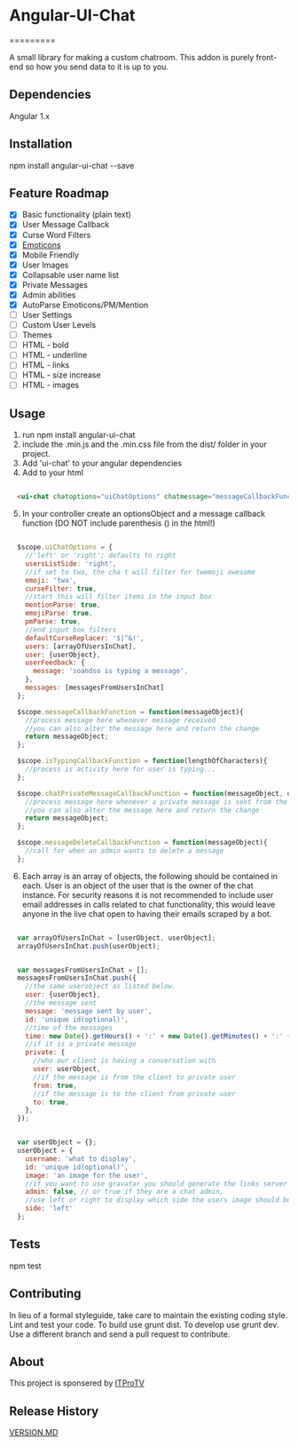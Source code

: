 # Angular-UI-Chat
=========

A small library for making a custom chatroom.  This addon is purely front-end so how you send data to it is up to you.

## Dependencies
  Angular 1.x

## Installation

  npm install angular-ui-chat --save

## Feature Roadmap

  - [x] Basic functionality (plain text)
  - [x] User Message Callback
  - [x] Curse Word Filters
  - [x] [Emoticons](http://www.emoji-cheat-sheet.com/)
  - [x] Mobile Friendly
  - [x] User Images
  - [x] Collapsable user name list
  - [x] Private Messages
  - [x] Admin abilities
  - [x] AutoParse Emoticons/PM/Mention
  - [ ] User Settings
  - [ ] Custom User Levels
  - [ ] Themes
  - [ ] HTML - bold
  - [ ] HTML - underline
  - [ ] HTML - links
  - [ ] HTML - size increase
  - [ ] HTML - images

## Usage

  1. run npm install angular-ui-chat
  2. include the .min.js and the .min.css file from the dist/ folder in your project.
  3. Add 'ui-chat' to your angular dependencies
  4. Add to your html

  ```html

    <ui-chat chatoptions="uiChatOptions" chatmessage="messageCallbackFunction" chattyping="isTypingCallbackFunction" chatprivatemessage="chatPrivateMessageCallbackFunction" chatmessagedelete="messageDeleteCallbackFunction"></ui-chat>

  ```

  5. In your controller create an optionsObject and a message callback function (DO NOT include parenthesis () in the html!)

  ```javascript

    $scope.uiChatOptions = {
      //'left' or 'right'; defaults to right
      usersListSide: 'right',
      //if set to twa, the cha t will filter for twemoji awesome
      emoji: 'twa',
      curseFilter: true,
      //start this will filter items in the input box
      mentionParse: true,
      emojiParse: true,
      pmParse: true,
      //end input box filters
      defaultCurseReplacer: '$|^&!',
      users: [arrayOfUsersInChat],
      user: {userObject},
      userFeedback: {
        message: 'soandso is typing a message',
      },
      messages: [messagesFromUsersInChat]
    };

    $scope.messageCallbackFunction = function(messageObject){
      //process message here whenever message received
      //you can also alter the message here and return the change
      return messageObject;
    };

    $scope.isTypingCallbackFunction = function(lengthOfCharacters){
      //process is activity here for user is typing...
    };

    $scope.chatPrivateMessageCallbackFunction = function(messageObject, userObject){
      //process message here whenever a private message is sent from the client user
      //you can also alter the message here and return the change
      return messageObject;
    };

    $scope.messageDeleteCallbackFunction = function(messageObject){
      //call for when an admin wants to delete a message
    };

  ```

  6. Each array is an array of objects, the following should be contained in each.  User is an object of the user that is the owner of the chat instance.  For security reasons it is not recommended to include user email addresses in calls related to chat functionality, this would leave anyone in the live chat open to having their emails scraped by a bot.

  ```javascript

    var arrayOfUsersInChat = [userObject, userObject];
    arrayOfUsersInChat.push(userObject);

  ```

  ```javascript

    var messagesFromUsersInChat = [];
    messagesFromUsersInChat.push({
      //the same userobject as listed below.
      user: {userObject},
      //the message sent
      message: 'message sent by user',
      id: 'unique id(optional)',
      //time of the messages
      time: new Date().getHours() + ':' + new Date().getMinutes() + ':' + new Date().getSeconds();
      //if it is a private message
      private: {
        //who our client is having a conversation with
        user: userObject,
        //if the message is from the client to private user
        from: true,
        //if the message is to the client from private user
        to: true,
      },
    });

  ```

  ```javascript

    var userObject = {};
    userObject = {
      username: 'what to display',
      id: 'unique id(optional)',
      image: 'an image for the user',
      //if you want to use gravatar you should generate the links server side and pass it into this image field
      admin: false, // or true if they are a chat admin,
      //use left or right to display which side the users image should be on
      side: 'left'
    };

  ```

## Tests

  npm test

## Contributing

In lieu of a formal styleguide, take care to maintain the existing coding style.  Lint and test your code.  To build use grunt dist. To develop use grunt dev.  Use a different branch and send a pull request to contribute.

## About
  This project is sponsered by [ITProTV](http://www.itpro.tv/)

## Release History

[VERSION.MD](VERSION.md)
